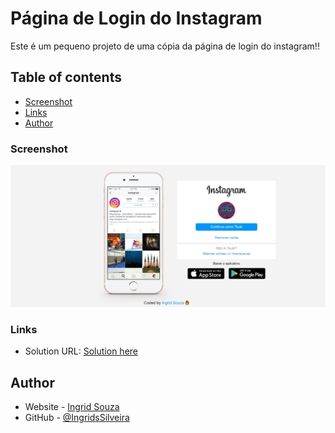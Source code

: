 # Página de Login do Instagram

Este é um pequeno projeto de uma cópia da página de login do instagram!! 

## Table of contents

- [Screenshot](#screenshot)
- [Links](#links)
- [Author](#author)

### Screenshot

![](img/layout.jpeg)

### Links

- Solution URL: [Solution here](https://ingridssilveira.github.io/instagram/)

## Author

- Website - [Ingrid Souza](https://ingridssilveira.github.io/IngridSouza)
- GitHub - [@IngridsSilveira](https://github.com/IngridsSilveira)